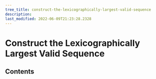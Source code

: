 ```yaml
---
tree_title: construct-the-lexicographically-largest-valid-sequence
description: 
last_modified: 2022-06-09T21:23:28.2328
---
```


# Construct the Lexicographically Largest Valid Sequence

## Contents
